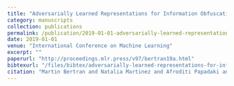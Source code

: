 ```yaml
---
title: "Adversarially Learned Representations for Information Obfuscation and Inference"
category: manuscripts
collection: publications
permalink: /publication/2019-01-01-adversarially-learned-representations-for-information-obfusc
date: 2019-01-01
venue: "International Conference on Machine Learning"
excerpt: ""
paperurl: "http://proceedings.mlr.press/v97/bertran19a.html"
bibtexurl: "/files/bibtex/adversarially-learned-representations-for-information-obfusc.bib"
citation: "Martin Bertran and Natalia Martinez and Afroditi Papadaki and Qiang Qiu and Miguel Rodrigues and Galen Reeves and Guillermo Sapiro. “Adversarially Learned Representations for Information Obfuscation and Inference.” International Conference on Machine Learning."
---
```


<!-- add abstract or notes here -->
